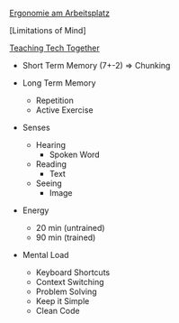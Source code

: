 [Ergonomie am Arbeitsplatz](https://www.ecosia.org/images?q=computer%20arbeitsplatz%20ergonomie#id=A5319069A0248EEFE153D6CCC8E77B93ADDB79C1)

[Limitations of Mind]

[Teaching Tech Together](http://teachtogether.tech/)
- Short Term Memory (7+-2)
  => Chunking
- Long Term Memory
  - Repetition
  - Active Exercise
- Senses
  - Hearing
    - Spoken Word
  - Reading
    - Text
  - Seeing
    - Image

- Energy 
  - 20 min (untrained)
  - 90 min (trained)

- Mental Load
  - Keyboard Shortcuts
  - Context Switching
  - Problem Solving
  - Keep it Simple
  - Clean Code
